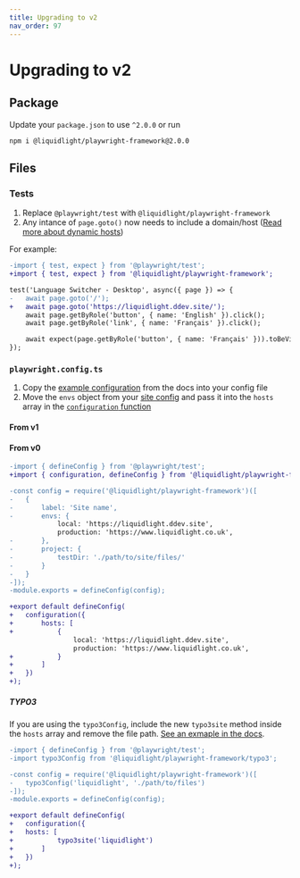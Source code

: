 ```yaml
---
title: Upgrading to v2
nav_order: 97
---
```


# Upgrading to v2

## Package

Update your `package.json` to use `^2.0.0` or run 

```
npm i @liquidlight/playwright-framework@2.0.0
```

## Files

### Tests

1. Replace `@playwright/test` with `@liquidlight/playwright-framework`
2. Any intance of `page.goto()` now needs to include a domain/host ([Read more about dynamic hosts](https://liquidlight.github.io/playwright-framework/customisation/dynamic-hosts.html))

For example:

```diff
-import { test, expect } from '@playwright/test';
+import { test, expect } from '@liquidlight/playwright-framework';

test('Language Switcher - Desktop', async({ page }) => {
-	await page.goto('/');
+	await page.goto('https://liquidlight.ddev.site/');
	await page.getByRole('button', { name: 'English' }).click();
	await page.getByRole('link', { name: 'Français' }).click();

	await expect(page.getByRole('button', { name: 'Français' })).toBeVisible();
});

```

### `playwright.config.ts`

1. Copy the [example configuration](https://liquidlight.github.io/playwright-framework/installation.html#create-configuration) from the docs into your config file
2. Move the `envs` object from your [site config](https://github.com/liquidlight/playwright-framework/blob/0.4.0-beta.1/README.md#playwright-config) and pass it into the `hosts` array in the [`configuration` function](https://liquidlight.github.io/playwright-framework/customisation/configuration-function.html)

#### From v1

#### From v0

```diff
-import { defineConfig } from '@playwright/test';
+import { configuration, defineConfig } from '@liquidlight/playwright-framework';

-const config = require('@liquidlight/playwright-framework')([
-	{
-		label: 'Site name',
-		envs: {
			local: 'https://liquidlight.ddev.site',
			production: 'https://www.liquidlight.co.uk',
-		},
-		project: {
-			testDir: './path/to/site/files/'
-		}
-	}
-]);
-module.exports = defineConfig(config);

+export default defineConfig(
+	configuration({
+		hosts: [
+			{
				local: 'https://liquidlight.ddev.site',
				production: 'https://www.liquidlight.co.uk',
+			}
+		]
+	})
+);
```

##### TYPO3

If you are using the `typo3Config`, include the new `typo3site` method inside the `hosts` array and remove the file path. [See an exmaple in the docs](https://liquidlight.github.io/playwright-framework/customisation/typo3site.html).

```diff
-import { defineConfig } from '@playwright/test';
-import typo3Config from '@liquidlight/playwright-framework/typo3';

-const config = require('@liquidlight/playwright-framework')([
-	typo3Config('liquidlight', './path/to/files')
-]);
-module.exports = defineConfig(config);

+export default defineConfig(
+	configuration({
+	hosts: [
+			typo3site('liquidlight')
+		]
+	})
+);
```